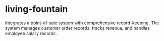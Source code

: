 # living-fountain

Integrates a point-of-sale system with comprehensive record-keeping. The system manages customer order records, tracks revenue, and handles employee salary records.

